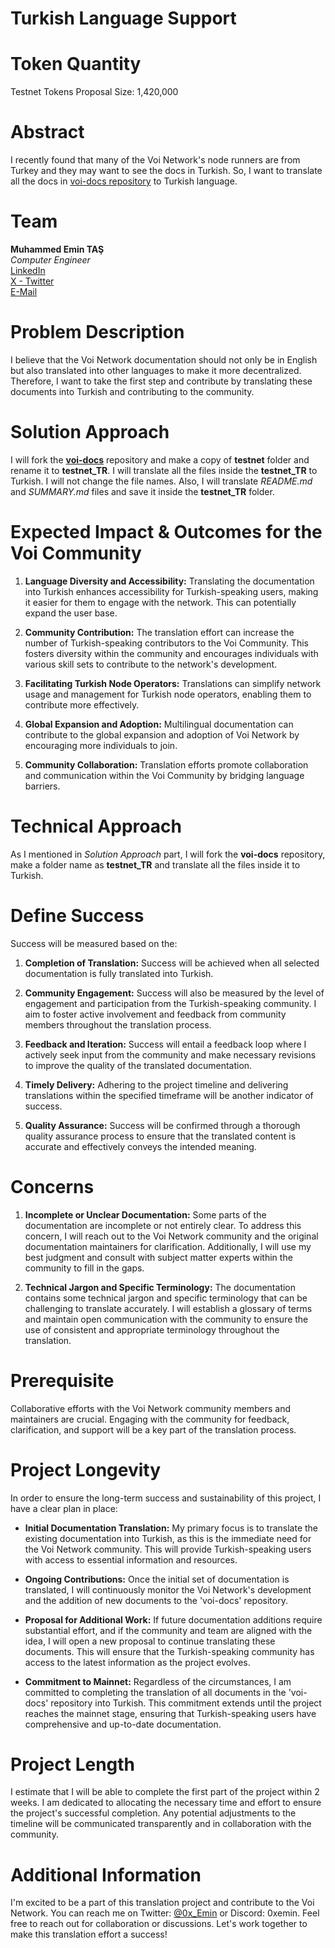 # **Turkish Language Support**


# Token Quantity
Testnet Tokens Proposal Size: 1,420,000

# Abstract
I recently found that many of the Voi Network's node runners are from Turkey and they may want to see the docs in Turkish. So, I want to translate all the docs in [voi-docs repository](https://github.com/VoiNetwork/voi-docs) to Turkish language.

# Team 
**Muhammed Emin TAŞ**<br/>
*Computer Engineer*<br/>
[LinkedIn](https://www.linkedin.com/in/eminmtas/)<br/>
[X - Twitter](https://x.com/0x_Emin)<br/>
[E-Mail](mailto:eminmtas@gmail.com)<br/>

# Problem Description 
I believe that the Voi Network documentation should not only be in English but also translated into other languages to make it more decentralized. Therefore, I want to take the first step and contribute by translating these documents into Turkish and contributing to the community.

# Solution Approach 
I will fork the **[voi-docs](https://github.com/VoiNetwork/voi-docs)** repository and make a copy of **testnet** folder and rename it to **testnet_TR**. I will translate all the files inside the **testnet_TR** to Turkish. I will not change the file names. Also, I will translate *README.md* and *SUMMARY.md* files and save it inside the **testnet_TR** folder.

# Expected Impact & Outcomes for the Voi Community 
1. **Language Diversity and Accessibility:** Translating the documentation into Turkish enhances accessibility for Turkish-speaking users, making it easier for them to engage with the network. This can potentially expand the user base.

2. **Community Contribution:** The translation effort can increase the number of Turkish-speaking contributors to the Voi Community. This fosters diversity within the community and encourages individuals with various skill sets to contribute to the network's development.

3. **Facilitating Turkish Node Operators:** Translations can simplify network usage and management for Turkish node operators, enabling them to contribute more effectively.

4. **Global Expansion and Adoption:** Multilingual documentation can contribute to the global expansion and adoption of Voi Network by encouraging more individuals to join.

5. **Community Collaboration:** Translation efforts promote collaboration and communication within the Voi Community by bridging language barriers.

# Technical Approach
As I mentioned in *Solution Approach* part, I will fork the **voi-docs** repository, make a folder name as **testnet_TR** and translate all the files inside it to Turkish.

# Define Success
Success will be measured based on the:

1. **Completion of Translation:** Success will be achieved when all selected documentation is fully translated into Turkish.

2. **Community Engagement:** Success will also be measured by the level of engagement and participation from the Turkish-speaking community. I aim to foster active involvement and feedback from community members throughout the translation process.

3. **Feedback and Iteration:** Success will entail a feedback loop where I actively seek input from the community and make necessary revisions to improve the quality of the translated documentation.

4. **Timely Delivery:** Adhering to the project timeline and delivering translations within the specified timeframe will be another indicator of success.

5. **Quality Assurance:** Success will be confirmed through a thorough quality assurance process to ensure that the translated content is accurate and effectively conveys the intended meaning.

# Concerns
1. **Incomplete or Unclear Documentation:** Some parts of the documentation are incomplete or not entirely clear. To address this concern, I will reach out to the Voi Network community and the original documentation maintainers for clarification. Additionally, I will use my best judgment and consult with subject matter experts within the community to fill in the gaps.

2. **Technical Jargon and Specific Terminology:** The documentation contains some technical jargon and specific terminology that can be challenging to translate accurately. I will establish a glossary of terms and maintain open communication with the community to ensure the use of consistent and appropriate terminology throughout the translation.

# Prerequisite

Collaborative efforts with the Voi Network community members and maintainers are crucial. Engaging with the community for feedback, clarification, and support will be a key part of the translation process. 

# Project Longevity 
In order to ensure the long-term success and sustainability of this project, I have a clear plan in place:

- **Initial Documentation Translation:** My primary focus is to translate the existing documentation into Turkish, as this is the immediate need for the Voi Network community. This will provide Turkish-speaking users with access to essential information and resources.

- **Ongoing Contributions:** Once the initial set of documentation is translated, I will continuously monitor the Voi Network's development and the addition of new documents to the 'voi-docs' repository.

- **Proposal for Additional Work:** If future documentation additions require substantial effort, and if the community and team are aligned with the idea, I will open a new proposal to continue translating these documents. This will ensure that the Turkish-speaking community has access to the latest information as the project evolves.

- **Commitment to Mainnet:** Regardless of the circumstances, I am committed to completing the translation of all documents in the 'voi-docs' repository into Turkish. This commitment extends until the project reaches the mainnet stage, ensuring that Turkish-speaking users have comprehensive and up-to-date documentation.

# Project Length
I estimate that I will be able to complete the first part of the project within 2 weeks. I am dedicated to allocating the necessary time and effort to ensure the project's successful completion. Any potential adjustments to the timeline will be communicated transparently and in collaboration with the community.

# Additional Information
I'm excited to be a part of this translation project and contribute to the Voi Network. You can reach me on Twitter: [@0x_Emin](https://x.com/0x_Emin) or Discord: 0xemin. Feel free to reach out for collaboration or discussions. Let's work together to make this translation effort a success!